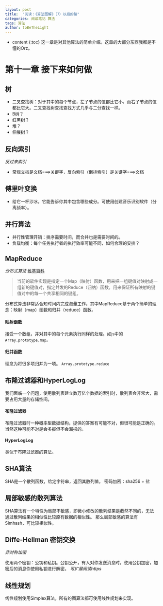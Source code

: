 ```yaml
---
layout: post
title:  "阅读：《算法图解》（7）以后的路"
categories: 阅读笔记 算法
tags: 算法
author: toBeTheLight
---
```


* content
{:toc}
这一章是对其他算法的简单介绍。这章的大部分东西我都是不懂的Orz。





# 第十一章 接下来如何做

## 树

* 二叉查找树：对于其中的每个节点，左子节点的值都比它小，而右子节点的值都比它大。二叉查找树查找查找方式几乎与二分查找一样。
* B树？
* 红黑树？
* 堆？
* 伸展树？

## 反向索引
*反过来索引*
* 常规文档是文档===>关键字，反向索引（倒排索引）是关键字===>文档

## 傅里叶变换

* 给它一杯沙冰，它能告诉你其中包含哪些成分。可使用创建音乐识别软件（分离频率）。

## 并行算法

* 并行性管理开销：排序需要时间，而合并也是需要时间的。
* 负载均衡：每个任务执行者的执行效率可能不同，如何合理的安排？

## MapReduce

*分布式算法*
[维基百科](https://zh.wikipedia.org/wiki/MapReduce)

> 当前的软件实现是指定一个Map（映射）函数，用来把一组键值对映射成一组新的键值对，指定并发的Reduce（归纳）函数，用来保证所有映射的键值对中的每一个共享相同的键组。

分布式算法非常适合短时间内完成海量工作，其中MapReduce基于两个简单的理念：映射（map）函数和归并（reduce）函数。

#### 映射函数

接受一个数组，并对其中的每个元素执行同样的处理。如js中的`Array.prototype.map`。

#### 归并函数

理念为将很多项归并为一项。
`Array.prototype.reduce`

## 布隆过滤器和HyperLogLog

我们面临一个问题，使用散列表建立数万亿个数据的索引时，散列表会非常大，需要占用大量的存储空间。

#### 布隆过滤器

布隆过滤器时一种概率型数据结构，提供的答案有可能不对，但很可能是正确的。当然这种可能不对是会多报但不会漏报的。

#### HyperLogLog

类似于布隆过滤器的算法。

## SHA算法

SHA是一个散列函数，给定字符串，返回其散列值。
密码加密：sha256 + 盐

## 局部敏感的散列算法

SHA算法有一个特性为局部不敏感，即微小修改的散列结果是截然不同的，无法通过散列结果的相似性比较原有数据的相似性。
那么局部敏感的算法有Simhash，可比较相似性。

## Diffe-Hellman 密钥交换
*非对称加密*

使用两个密钥：公钥和私钥。公钥公开，有人对你发送消息时，使用公钥加密，加密后的消息你使用私钥进行解密。
*可扩展阅读https*

## 线性规划

线性规划使用Simplex算法，所有的图算法都可使用线性规划来实现。